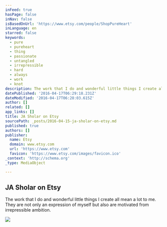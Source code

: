 ```yaml
---
inFeed: true
hasPage: false
inNav: false
isBasedOnUrl: 'https://www.etsy.com/people/ShopPureHeart'
inLanguage: en
starred: false
keywords:
  - pure
  - pureheart
  - thing
  - passionate
  - untangled
  - irrepressible
  - hard
  - always
  - work
  - knot
description: The work that I do and wonderful little things I create all mean a lot to me. They are not only an expression of myself but also are motivated from irrepressible ambition.
datePublished: '2016-04-17T06:29:18.231Z'
dateModified: '2016-04-17T06:28:03.615Z'
author: []
related: []
app_links: []
title: JA Sholar on Etsy
sourcePath: _posts/2016-04-15-ja-sholar-on-etsy.md
published: true
authors: []
publisher:
  name: Etsy
  domain: www.etsy.com
  url: 'https://www.etsy.com'
  favicon: 'https://www.etsy.com/images/favicon.ico'
_context: 'http://schema.org'
_type: MediaObject

---
```

<article style=""><h1>JA Sholar on Etsy</h1><p>The work that I do and wonderful little things I create all mean a lot to me. They are not only an expression of myself but also are motivated from irrepressible ambition.</p><img src="https://img1.etsystatic.com/105/0/23525070/iusa_75x75.37371449_hqs2.jpg" /></article>